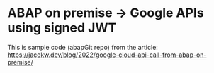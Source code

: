 # ABAP on premise -> Google APIs using signed JWT
This is sample code (abapGit repo) from the article: https://jacekw.dev/blog/2022/google-cloud-api-call-from-abap-on-premise/
